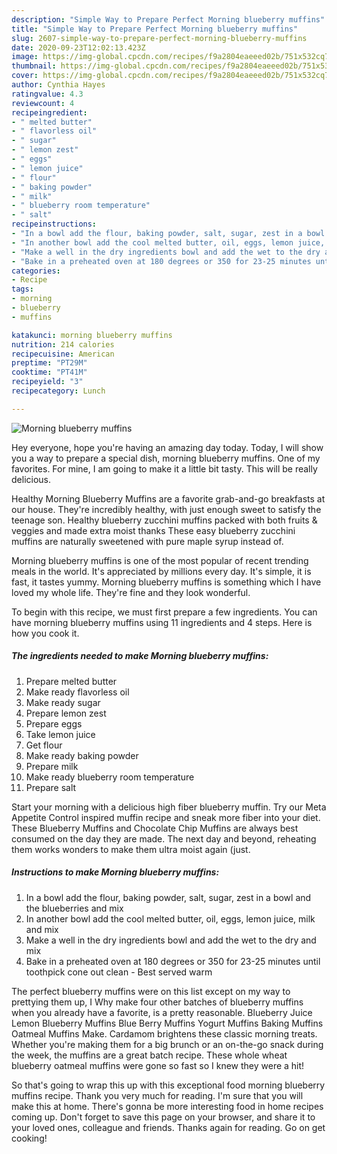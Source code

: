 ```yaml
---
description: "Simple Way to Prepare Perfect Morning blueberry muffins"
title: "Simple Way to Prepare Perfect Morning blueberry muffins"
slug: 2607-simple-way-to-prepare-perfect-morning-blueberry-muffins
date: 2020-09-23T12:02:13.423Z
image: https://img-global.cpcdn.com/recipes/f9a2804eaeeed02b/751x532cq70/morning-blueberry-muffins-recipe-main-photo.jpg
thumbnail: https://img-global.cpcdn.com/recipes/f9a2804eaeeed02b/751x532cq70/morning-blueberry-muffins-recipe-main-photo.jpg
cover: https://img-global.cpcdn.com/recipes/f9a2804eaeeed02b/751x532cq70/morning-blueberry-muffins-recipe-main-photo.jpg
author: Cynthia Hayes
ratingvalue: 4.3
reviewcount: 4
recipeingredient:
- " melted butter"
- " flavorless oil"
- " sugar"
- " lemon zest"
- " eggs"
- " lemon juice"
- " flour"
- " baking powder"
- " milk"
- " blueberry room temperature"
- " salt"
recipeinstructions:
- "In a bowl add the flour, baking powder, salt, sugar, zest in a bowl and the blueberries and mix"
- "In another bowl add the cool melted butter, oil, eggs, lemon juice, milk and mix"
- "Make a well in the dry ingredients bowl and add the wet to the dry and mix"
- "Bake in a preheated oven at 180 degrees or 350 for 23-25 minutes until toothpick cone out clean  Best served warm"
categories:
- Recipe
tags:
- morning
- blueberry
- muffins

katakunci: morning blueberry muffins 
nutrition: 214 calories
recipecuisine: American
preptime: "PT29M"
cooktime: "PT41M"
recipeyield: "3"
recipecategory: Lunch

---
```



![Morning blueberry muffins](https://img-global.cpcdn.com/recipes/f9a2804eaeeed02b/751x532cq70/morning-blueberry-muffins-recipe-main-photo.jpg)

Hey everyone, hope you're having an amazing day today. Today, I will show you a way to prepare a special dish, morning blueberry muffins. One of my favorites. For mine, I am going to make it a little bit tasty. This will be really delicious.

Healthy Morning Blueberry Muffins are a favorite grab-and-go breakfasts at our house. They&#39;re incredibly healthy, with just enough sweet to satisfy the teenage son. Healthy blueberry zucchini muffins packed with both fruits &amp; veggies and made extra moist thanks These easy blueberry zucchini muffins are naturally sweetened with pure maple syrup instead of.

Morning blueberry muffins is one of the most popular of recent trending meals in the world. It's appreciated by millions every day. It's simple, it is fast, it tastes yummy. Morning blueberry muffins is something which I have loved my whole life. They're fine and they look wonderful.


To begin with this recipe, we must first prepare a few ingredients. You can have morning blueberry muffins using 11 ingredients and 4 steps. Here is how you cook it.

<!--inarticleads1-->

##### The ingredients needed to make Morning blueberry muffins:

1. Prepare  melted butter
1. Make ready  flavorless oil
1. Make ready  sugar
1. Prepare  lemon zest
1. Prepare  eggs
1. Take  lemon juice
1. Get  flour
1. Make ready  baking powder
1. Prepare  milk
1. Make ready  blueberry room temperature
1. Prepare  salt


Start your morning with a delicious high fiber blueberry muffin. Try our Meta Appetite Control inspired muffin recipe and sneak more fiber into your diet. These Blueberry Muffins and Chocolate Chip Muffins are always best consumed on the day they are made. The next day and beyond, reheating them works wonders to make them ultra moist again (just. 

<!--inarticleads2-->

##### Instructions to make Morning blueberry muffins:

1. In a bowl add the flour, baking powder, salt, sugar, zest in a bowl and the blueberries and mix
1. In another bowl add the cool melted butter, oil, eggs, lemon juice, milk and mix
1. Make a well in the dry ingredients bowl and add the wet to the dry and mix
1. Bake in a preheated oven at 180 degrees or 350 for 23-25 minutes until toothpick cone out clean  - Best served warm


The perfect blueberry muffins were on this list except on my way to prettying them up, I Why make four other batches of blueberry muffins when you already have a favorite, is a pretty reasonable. Blueberry Juice Lemon Blueberry Muffins Blue Berry Muffins Yogurt Muffins Baking Muffins Oatmeal Muffins Make. Cardamom brightens these classic morning treats. Whether you&#39;re making them for a big brunch or an on-the-go snack during the week, the muffins are a great batch recipe. These whole wheat blueberry oatmeal muffins were gone so fast so I knew they were a hit! 

So that's going to wrap this up with this exceptional food morning blueberry muffins recipe. Thank you very much for reading. I'm sure that you will make this at home. There's gonna be more interesting food in home recipes coming up. Don't forget to save this page on your browser, and share it to your loved ones, colleague and friends. Thanks again for reading. Go on get cooking!
